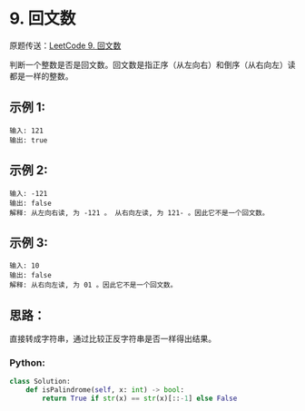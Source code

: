 # 9. 回文数
原题传送：[LeetCode 9. 回文数](https://leetcode-cn.com/problems/palindrome-number/)

判断一个整数是否是回文数。回文数是指正序（从左向右）和倒序（从右向左）读都是一样的整数。


## 示例 1:

```
输入: 121
输出: true
```

## 示例 2:

```
输入: -121
输出: false
解释: 从左向右读, 为 -121 。 从右向左读, 为 121- 。因此它不是一个回文数。
```

## 示例 3:

```
输入: 10
输出: false
解释: 从右向左读, 为 01 。因此它不是一个回文数。
```

## 思路：
直接转成字符串，通过比较正反字符串是否一样得出结果。

### Python:
```python
class Solution:
    def isPalindrome(self, x: int) -> bool:
        return True if str(x) == str(x)[::-1] else False
```

